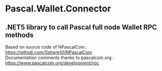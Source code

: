 # Pascal.Wallet.Connector
## .NET5 library to call Pascal full node Wallet RPC methods
Based on source code of NPascalCoin : https://github.com/Sphere10/NPascalCoin \
Documentation comments thanks to pascalcoin.org : https://www.pascalcoin.org/development/rpc 
